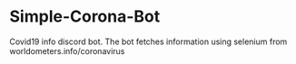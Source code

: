# Simple-Corona-Bot
Covid19 info discord bot. The bot fetches information using selenium from worldometers.info/coronavirus
